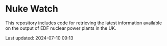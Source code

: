 # Nuke Watch

This repository includes code for retrieving the latest information available on the output of EDF nuclear power plants in the UK.

Last updated: 2024-07-10 09:13